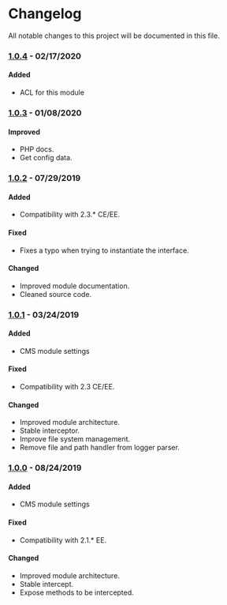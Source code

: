 # Changelog
All notable changes to this project will be documented in this file.

### [1.0.4](https://github.com/magestat/magento2-log-webapi/releases/tag/1.0.4) - 02/17/2020
#### Added
- ACL for this module

### [1.0.3](https://github.com/magestat/magento2-log-webapi/releases/tag/1.0.3) - 01/08/2020
#### Improved
- PHP docs.
- Get config data.

### [1.0.2](https://github.com/magestat/magento2-log-webapi/releases/tag/1.0.2) - 07/29/2019
#### Added
- Compatibility with 2.3.* CE/EE.

#### Fixed
- Fixes a typo when trying to instantiate the interface.

#### Changed
- Improved module documentation.
- Cleaned source code.


### [1.0.1](https://github.com/magestat/magento2-log-webapi/releases/tag/1.0.1) - 03/24/2019
#### Added
- CMS module settings

#### Fixed
- Compatibility with 2.3 CE/EE.

#### Changed
- Improved module architecture.
- Stable interceptor.
- Improve file system management.
- Remove file and path handler from logger parser.


### [1.0.0](https://github.com/magestat/magento2-log-webapi/releases/tag/1.0.0) - 08/24/2019
#### Added
- CMS module settings

#### Fixed
- Compatibility with 2.1.* EE.

#### Changed
- Improved module architecture.
- Stable intercept.
- Expose methods to be intercepted.
